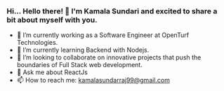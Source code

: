 ### Hi... Hello there! 👋 I'm Kamala Sundari and excited to share a bit about myself with you.

- 🔭 I’m currently working as a Software Engineer at OpenTurf Technologies.
- 🌱 I’m currently learning Backend with Nodejs.
- 👯 I’m looking to collaborate on innovative projects that push the boundaries of Full Stack web development.
- 💬 Ask me about ReactJs
- 📫 How to reach me: kamalasundarraj99@gmail.com

<!--

Here are some ideas to get you started:

- 🔭 I’m currently working on OpenTurf
- 🌱 I’m currently learning Backend with Nodejs
- 👯 I’m looking to collaborate on innovative projects that push the boundaries of Full Stack web development
- 💬 Ask me about React
- 📫 How to reach me: kamalasundarraj99@gmail.com

-->
